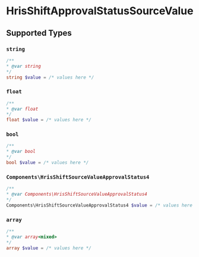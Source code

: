 # HrisShiftApprovalStatusSourceValue


## Supported Types

### `string`

```php
/**
* @var string
*/
string $value = /* values here */
```

### `float`

```php
/**
* @var float
*/
float $value = /* values here */
```

### `bool`

```php
/**
* @var bool
*/
bool $value = /* values here */
```

### `Components\HrisShiftSourceValueApprovalStatus4`

```php
/**
* @var Components\HrisShiftSourceValueApprovalStatus4
*/
Components\HrisShiftSourceValueApprovalStatus4 $value = /* values here */
```

### `array`

```php
/**
* @var array<mixed>
*/
array $value = /* values here */
```


